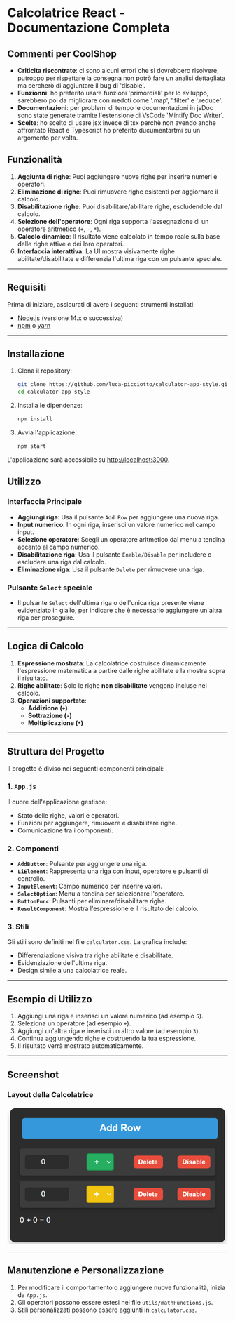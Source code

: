 # Calcolatrice React - Documentazione Completa

## Commenti per CoolShop
- **Criticita riscontrate**: ci sono alcuni errori che si dovrebbero risolvere, putroppo per rispettare la consegna non potrò fare un analisi dettagliata ma cercherò di aggiuntare il bug di 'disable'.
- **Funzionni**: ho preferito usare funzioni 'primordiali' per lo sviluppo, sarebbero poi da migliorare con medoti come '.map', '.filter' e '.reduce'.
- **Documentazioni**: per problemi di tempo le documentazioni in jsDoc sono state generate tramite l'estensione di VsCode 'Mintify Doc Writer'.
- **Scelte**: ho scelto di usare jsx invece di tsx perchè non avendo anche affrontato React e Typescript ho preferito ducumentartmi su un argomento per volta.

## Funzionalità
1. **Aggiunta di righe**: Puoi aggiungere nuove righe per inserire numeri e operatori.
2. **Eliminazione di righe**: Puoi rimuovere righe esistenti per aggiornare il calcolo.
3. **Disabilitazione righe**: Puoi disabilitare/abilitare righe, escludendole dal calcolo.
4. **Selezione dell'operatore**: Ogni riga supporta l'assegnazione di un operatore aritmetico (`+`, `-`, `*`).
5. **Calcolo dinamico**: Il risultato viene calcolato in tempo reale sulla base delle righe attive e dei loro operatori.
6. **Interfaccia interattiva**: La UI mostra visivamente righe abilitate/disabilitate e differenzia l'ultima riga con un pulsante speciale.

---

## Requisiti
Prima di iniziare, assicurati di avere i seguenti strumenti installati:
- [Node.js](https://nodejs.org) (versione 14.x o successiva)
- [npm](https://www.npmjs.com/) o [yarn](https://yarnpkg.com/)

---

## Installazione
1. Clona il repository:
   ```bash
   git clone https://github.com/luca-picciotto/calculator-app-style.git
   cd calculator-app-style
   ```

2. Installa le dipendenze:
   ```bash
   npm install
   ```

3. Avvia l'applicazione:
   ```bash
   npm start
   ```

L'applicazione sarà accessibile su [http://localhost:3000](http://localhost:3000).



## Utilizzo

### Interfaccia Principale
- **Aggiungi riga**: Usa il pulsante `Add Row` per aggiungere una nuova riga.
- **Input numerico**: In ogni riga, inserisci un valore numerico nel campo input.
- **Selezione operatore**: Scegli un operatore aritmetico dal menu a tendina accanto al campo numerico.
- **Disabilitazione riga**: Usa il pulsante `Enable/Disable` per includere o escludere una riga dal calcolo.
- **Eliminazione riga**: Usa il pulsante `Delete` per rimuovere una riga.

### Pulsante `Select` speciale
- Il pulsante `Select` dell'ultima riga o dell'unica riga presente viene evidenziato in giallo, per indicare che è necessario aggiungere un'altra riga per proseguire.

---

## Logica di Calcolo
1. **Espressione mostrata**: La calcolatrice costruisce dinamicamente l'espressione matematica a partire dalle righe abilitate e la mostra sopra il risultato.
2. **Righe abilitate**: Solo le righe **non disabilitate** vengono incluse nel calcolo.
3. **Operazioni supportate**:
   - **Addizione (`+`)**
   - **Sottrazione (`-`)**
   - **Moltiplicazione (`*`)**

---

## Struttura del Progetto
Il progetto è diviso nei seguenti componenti principali:

### 1. **`App.js`**
Il cuore dell'applicazione gestisce:
- Stato delle righe, valori e operatori.
- Funzioni per aggiungere, rimuovere e disabilitare righe.
- Comunicazione tra i componenti.

### 2. **Componenti**
- **`AddButton`**: Pulsante per aggiungere una riga.
- **`LiElement`**: Rappresenta una riga con input, operatore e pulsanti di controllo.
- **`InputElement`**: Campo numerico per inserire valori.
- **`SelectOption`**: Menu a tendina per selezionare l'operatore.
- **`ButtonFunc`**: Pulsanti per eliminare/disabilitare righe.
- **`ResultComponent`**: Mostra l'espressione e il risultato del calcolo.

### 3. **Stili**
Gli stili sono definiti nel file `calculator.css`. La grafica include:
- Differenziazione visiva tra righe abilitate e disabilitate.
- Evidenziazione dell'ultima riga.
- Design simile a una calcolatrice reale.

---

## Esempio di Utilizzo
1. Aggiungi una riga e inserisci un valore numerico (ad esempio `5`).
2. Seleziona un operatore (ad esempio `+`).
3. Aggiungi un'altra riga e inserisci un altro valore (ad esempio `3`).
4. Continua aggiungendo righe e costruendo la tua espressione.
5. Il risultato verrà mostrato automaticamente.

---

## Screenshot

### Layout della Calcolatrice
![Layout della Calcolatrice](src/img/screen-calculator.png)

---

## Manutenzione e Personalizzazione
1. Per modificare il comportamento o aggiungere nuove funzionalità, inizia da `App.js`.
2. Gli operatori possono essere estesi nel file `utils/mathFunctions.js`.
3. Stili personalizzati possono essere aggiunti in `calculator.css`.
